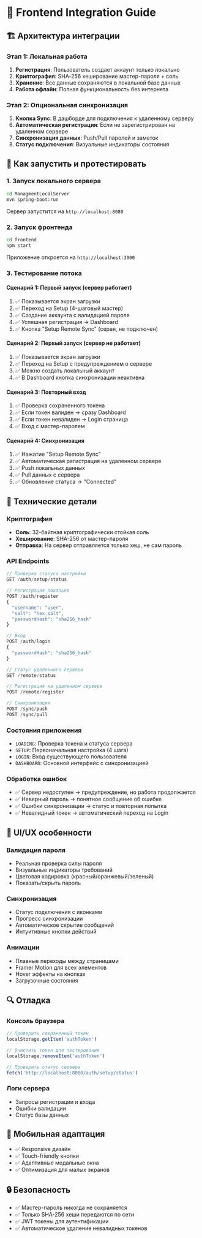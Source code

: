 # 🔐 Frontend Integration Guide

## 🏗️ **Архитектура интеграции**

### **Этап 1: Локальная работа**
1. **Регистрация**: Пользователь создает аккаунт только локально
2. **Криптография**: SHA-256 хеширование мастер-пароля + соль
3. **Хранение**: Все данные сохраняются в локальной базе данных
4. **Работа офлайн**: Полная функциональность без интернета

### **Этап 2: Опциональная синхронизация**
5. **Кнопка Sync**: В дашборде для подключения к удаленному серверу
6. **Автоматическая регистрация**: Если не зарегистрирован на удаленном сервере
7. **Синхронизация данных**: Push/Pull паролей и заметок
8. **Статус подключения**: Визуальные индикаторы состояния

## 🚀 **Как запустить и протестировать**

### **1. Запуск локального сервера**
```bash
cd ManagmentLocalServer
mvn spring-boot:run
```
Сервер запустится на `http://localhost:8080`

### **2. Запуск фронтенда**
```bash
cd frontend
npm start
```
Приложение откроется на `http://localhost:3000`

### **3. Тестирование потока**

#### **Сценарий 1: Первый запуск (сервер работает)**
1. ✅ Показывается экран загрузки
2. ✅ Переход на Setup (4-шаговый мастер)
3. ✅ Создание аккаунта с валидацией пароля
4. ✅ Успешная регистрация → Dashboard
5. ✅ Кнопка "Setup Remote Sync" (серая, не подключен)

#### **Сценарий 2: Первый запуск (сервер не работает)**
1. ✅ Показывается экран загрузки
2. ✅ Переход на Setup с предупреждением о сервере
3. ✅ Можно создать локальный аккаунт
4. ✅ В Dashboard кнопка синхронизации неактивна

#### **Сценарий 3: Повторный вход**
1. ✅ Проверка сохраненного токена
2. ✅ Если токен валиден → сразу Dashboard
3. ✅ Если токен невалиден → Login страница
4. ✅ Вход с мастер-паролем

#### **Сценарий 4: Синхронизация**
1. ✅ Нажатие "Setup Remote Sync"
2. ✅ Автоматическая регистрация на удаленном сервере
3. ✅ Push локальных данных
4. ✅ Pull данных с сервера
5. ✅ Обновление статуса → "Connected"

## 🔧 **Технические детали**

### **Криптография**
- **Соль**: 32-байтная криптографически стойкая соль
- **Хеширование**: SHA-256 от мастер-пароля
- **Отправка**: На сервер отправляется только хеш, не сам пароль

### **API Endpoints**
```javascript
// Проверка статуса настройки
GET /auth/setup/status

// Регистрация локально
POST /auth/register
{
  "username": "user",
  "salt": "hex_salt",
  "passwordHash": "sha256_hash"
}

// Вход
POST /auth/login
{
  "passwordHash": "sha256_hash"
}

// Статус удаленного сервера
GET /remote/status

// Регистрация на удаленном сервере
POST /remote/register

// Синхронизация
POST /sync/push
POST /sync/pull
```

### **Состояния приложения**
- `LOADING`: Проверка токена и статуса сервера
- `SETUP`: Первоначальная настройка (4 шага)
- `LOGIN`: Вход существующего пользователя
- `DASHBOARD`: Основной интерфейс с синхронизацией

### **Обработка ошибок**
- ✅ Сервер недоступен → предупреждение, но работа продолжается
- ✅ Неверный пароль → понятное сообщение об ошибке
- ✅ Ошибки синхронизации → статус и повторная попытка
- ✅ Невалидный токен → автоматический переход на Login

## 🎨 **UI/UX особенности**

### **Валидация пароля**
- Реальная проверка силы пароля
- Визуальные индикаторы требований
- Цветовая кодировка (красный/оранжевый/зеленый)
- Показать/скрыть пароль

### **Синхронизация**
- Статус подключения с иконками
- Прогресс синхронизации
- Автоматическое скрытие сообщений
- Интуитивные кнопки действий

### **Анимации**
- Плавные переходы между страницами
- Framer Motion для всех элементов
- Hover эффекты на кнопках
- Загрузочные состояния

## 🔍 **Отладка**

### **Консоль браузера**
```javascript
// Проверить сохраненный токен
localStorage.getItem('authToken')

// Очистить токен для тестирования
localStorage.removeItem('authToken')

// Проверить статус сервера
fetch('http://localhost:8080/auth/setup/status')
```

### **Логи сервера**
- Запросы регистрации и входа
- Ошибки валидации
- Статус базы данных

## 📱 **Мобильная адаптация**
- ✅ Responsive дизайн
- ✅ Touch-friendly кнопки
- ✅ Адаптивные модальные окна
- ✅ Оптимизация для малых экранов

## 🔒 **Безопасность**
- ✅ Мастер-пароль никогда не сохраняется
- ✅ Только SHA-256 хеши передаются по сети
- ✅ JWT токены для аутентификации
- ✅ Автоматическое удаление невалидных токенов